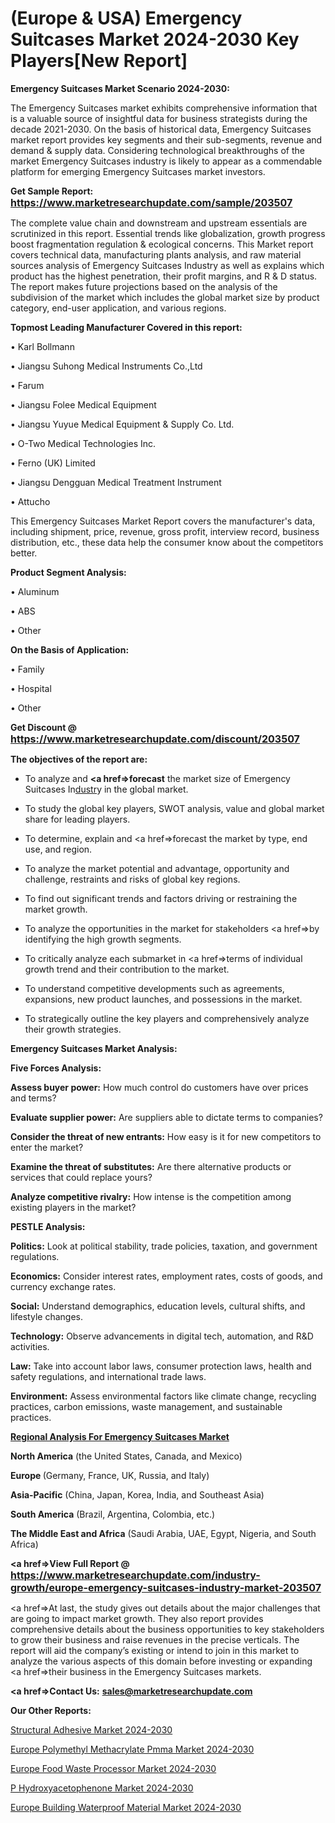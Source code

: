 # (Europe & USA) Emergency Suitcases Market 2024-2030 Key Players[New Report]

<strong>Emergency Suitcases Market Scenario 2024-2030:</strong>

The Emergency Suitcases market exhibits comprehensive information that is a valuable source of insightful data for business strategists during the decade 2021-2030. On the basis of historical data, Emergency Suitcases market report provides key segments and their sub-segments, revenue and demand &amp; supply data. Considering technological breakthroughs of the market Emergency Suitcases industry is likely to appear as a commendable platform for emerging Emergency Suitcases market investors.

<strong>Get Sample Report: <a href=https://www.marketresearchupdate.com/sample/203507><font size=3 color=#0000ff>https://www.marketresearchupdate.com/sample/203507</font></a></strong>

The complete value chain and downstream and upstream essentials are scrutinized in this report. Essential trends like globalization, growth progress boost fragmentation regulation &amp; ecological concerns. This Market report covers technical data, manufacturing plants analysis, and raw material sources analysis of Emergency Suitcases Industry as well as explains which product has the highest penetration, their profit margins, and R & D status. The report makes future projections based on the analysis of the subdivision of the market which includes the global market size by product category, end-user application, and various regions.

<strong>Topmost Leading Manufacturer Covered in this report:</strong>

• Karl Bollmann

• Jiangsu Suhong Medical Instruments Co.,Ltd

• Farum

• Jiangsu Folee Medical Equipment

• Jiangsu Yuyue Medical Equipment & Supply Co. Ltd.

• O-Two Medical Technologies Inc.

• Ferno (UK) Limited

• Jiangsu Dengguan Medical Treatment Instrument

• Attucho

This Emergency Suitcases Market Report covers the manufacturer's data, including shipment, price, revenue, gross profit, interview record, business distribution, etc., these data help the consumer know about the competitors better.

<strong>Product Segment Analysis: </strong>

• Aluminum

• ABS

• Other

<strong>On the Basis of Application:</strong>

• Family

• Hospital

• Other

<strong>Get Discount @ <a href=https://www.marketresearchupdate.com/discount/203507><font size=3 color=#0000ff>https://www.marketresearchupdate.com/discount/203507</font></a></strong>

<strong><b>The objectives of the report are:</b></strong>

- To analyze and <strong><a href=><strong>forecast</strong></a></strong> the market size of Emergency Suitcases In<a href=ASDF991299>dustr</a>y in the global market.

- To study the global key players, SWOT analysis, value and global market share for leading players.

- To determine, explain and <a href=>forecast</a> the market by type, end use, and region.

- To analyze the market potential and advantage, opportunity and challenge, restraints and risks of global key regions.

- To find out significant trends and factors driving or restraining the market growth.

- To analyze the opportunities in the market for stakeholders <a href=>by</a> identifying the high growth segments.

- To critically analyze each submarket in <a href=>terms</a> of individual growth trend and their contribution to the market.

- To understand competitive developments such as agreements, expansions, new product launches, and possessions in the market.

- To strategically outline the key players and comprehensively analyze their growth strategies.

<strong>Emergency Suitcases Market Analysis:</strong>

<strong>Five Forces Analysis:</strong>

<strong>Assess buyer power:</strong> How much control do customers have over prices and terms?

<strong>Evaluate supplier power:</strong> Are suppliers able to dictate terms to companies?

<strong>Consider the threat of new entrants:</strong> How easy is it for new competitors to enter the market?

<strong>Examine the threat of substitutes:</strong> Are there alternative products or services that could replace yours?

<strong>Analyze competitive rivalry:</strong> How intense is the competition among existing players in the market?

<strong>PESTLE Analysis:</strong>

<strong>Politics:</strong> Look at political stability, trade policies, taxation, and government regulations.

<strong>Economics:</strong> Consider interest rates, employment rates, costs of goods, and currency exchange rates.

<strong>Social:</strong> Understand demographics, education levels, cultural shifts, and lifestyle changes.

<strong>Technology:</strong> Observe advancements in digital tech, automation, and R&D activities.

<strong>Law:</strong> Take into account labor laws, consumer protection laws, health and safety regulations, and international trade laws.

<strong>Environment:</strong> Assess environmental factors like climate change, recycling practices, carbon emissions, waste management, and sustainable practices.

<strong><u><b>Regional Analysis For Emergency Suitcases Market</b></u></strong>

<strong><b>North America</b></strong> (the United States, Canada, and Mexico)

<strong><b>Europe </b></strong>(Germany, France, UK, Russia, and Italy)

<strong><b>Asia-Pacific</b></strong> (China, Japan, Korea, India, and Southeast Asia)

<strong><b>South America</b></strong> (Brazil, Argentina, Colombia, etc.)

<strong><b>The Middle East and Africa</b></strong> (Saudi Arabia, UAE, Egypt, Nigeria, and South Africa)

<strong><a href=>View Full Report</a> @ <a href=https://www.marketresearchupdate.com/industry-growth/europe-emergency-suitcases-industry-market-203507><font size=3 color=#0000ff>https://www.marketresearchupdate.com/industry-growth/europe-emergency-suitcases-industry-market-203507</font></a></strong>

<a href=>At last,</a> the study gives out details about the major challenges that are going to impact market growth. They also report provides comprehensive details about the business opportunities to key stakeholders to grow their business and raise revenues in the precise verticals. The report will aid the company’s existing or intend to join in this market to analyze the various aspects of this domain before investing or expanding <a href=>their</a> business in the Emergency Suitcases markets.

<strong><a href=>Contact Us:</a></strong>
<strong>sales@marketresearchupdate.com</strong>

<strong>Our Other Reports:</strong>

<a href=https://www.linkedin.com/pulse/structural-adhesive-market-growth-possibilities>Structural Adhesive Market 2024-2030</a>

<a href=https://www.linkedin.com/pulse/europe-polymethyl-methacrylate-pmma-market-size-share>Europe Polymethyl Methacrylate Pmma Market 2024-2030</a>

<a href=https://www.linkedin.com/pulse/europe-food-waste-processor-market>Europe Food Waste Processor Market 2024-2030</a>

<a href=https://www.linkedin.com/pulse/p-hydroxyacetophenone-market-2023-comprehensive-d0hof/>P Hydroxyacetophenone Market 2024-2030</a>

<a href=https://www.linkedin.com/pulse/europe-building-waterproof-material-market-research-cjw3f/>Europe Building Waterproof Material Market 2024-2030</a>
